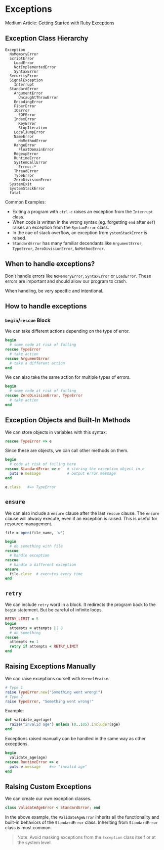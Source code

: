 # Exceptions

Medium Article: [Getting Started with Ruby Exceptions](https://launchschool.medium.com/getting-started-with-ruby-exceptions-d6318975b8d1)

## Exception Class Hierarchy

```
Exception
  NoMemoryError
  ScriptError
    LoadError
    NotImplementedError
    SyntaxError
  SecurityError
  SignalException
    Interrupt
  StandardError
    ArgumentError
      UncaughtThrowError
    EncodingError
    FiberError
    IOError
      EOFError
    IndexError
      KeyError
      StopIteration
    LocalJumpError
    NameError
      NoMethodError
    RangeError
      FloatDomainError
    RegexpError
    RuntimeError
    SystemCallError
      Errno::*
    ThreadError
    TypeError
    ZeroDivisionError
  SystemExit
  SystemStackError
  fatal
```

Common Examples:

- Exiting a program with `ctrl-c` raises an exception from the `Interrupt` class.
- When code is written in the wrong syntax (eg. forgetting `end` after `def`) raises an exception from the `SyntaxError` class.
- In the cae of stack overflow, an exception from `ystemStackError` is raised.
- `StandardError` has many familiar decendants like `ArgumentError`, `TypeError`, `ZeroDivisionError`, `NoMethodError`.

## When to handle exceptions?

Don't handle errors like `NoMemoryError`, `SyntaxError` or `LoadError`. These errors are important and should allow our program to crash.

When handling, be very specific and intentional.

## How to handle exceptions

### `begin`/`rescue` Block

We can take different actions depending on the type of error.

```ruby
begin
  # some code at risk of failing
rescue TypeError
  # take action
rescue ArgumentError
  # take a different action
end
```

We can also take the same action for multiple types of errors.

```ruby
begin
  # some code at risk of failing
rescue ZeroDivisionError, TypeError
  # take action
end
```

## Exception Objects and Built-In Methods

We can store objects in variables with this syntax:

```ruby
rescue TypeError => e
```

Since these are objects, we can call other methods on them.

```ruby
begin
  # code at risk of failing here
rescue StandardError => e   # storing the exception object in e
  puts e.message            # output error message
end

e.class   #=> TypeError
```

## `ensure`

We can also include a `ensure` clause after the last `rescue` clause. The `ensure` clause will alwasy execute, even if an exception is raised. This is useful for resource management.

```ruby
file = open(file_name, 'w')

begin
  # do something with file
rescue
  # handle exception
rescue
  # handle a different exception
ensure
  file.close  # executes every time
end
```

## `retry`

We can include `retry` word in a block. It redirects the program back to the `begin` statement. But be careful of infinite loops.

```ruby
RETRY_LIMIT = 5
begin
  attempts = attempts || 0
  # do something
rescue
  attempts += 1
  retry if attempts < RETRY_LIMIT
end
```

## Raising Exceptions Manually

We can raise exceptions ourself with `Kernel#raise`.

```ruby
# Type 1
raise TypeError.new("Something went wrong!")
# Type 2
raise TypeError, "Something went wrong!"
```

Example:

```ruby
def validate_age(age)
  raise("invalid age") unless (0..105).include?(age)
end
```

Exceptions raised manually can be handled in the same way as other exceptions.

```ruby
begin
  validate_age(age)
rescue RuntimeError => e
  puts e.message    #=> "invalid age"
end
```

## Raising Custom Exceptions

We can create our own exception classes.

```ruby
class ValidateAgeError < StandardError; end
```

In the above example, the `ValidateAgeError` inherits all the functionality and built-in behaviors of the `StandardError` class. Inheriting from `StandardError` class is most common.

> Note: Avoid masking exceptions from the `Exception` class itself or at the system level.
